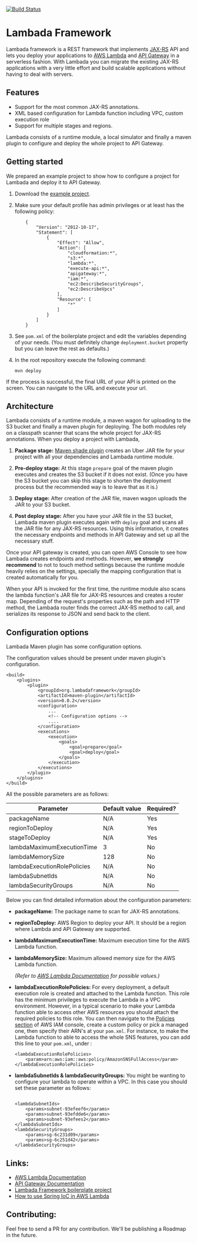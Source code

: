 [![Build Status](https://travis-ci.org/lambadaframework/lambadaframework.svg?branch=master)](https://travis-ci.org/lambadaframework/lambadaframework)

# Lambada Framework

Lambada framework is a REST framework that implements [JAX-RS](https://jax-rs-spec.java.net/)  API and lets you deploy your applications to [AWS Lambda](https://aws.amazon.com/lambda/) and [API Gateway](https://aws.amazon.com/api-gateway/) in a serverless fashion. With Lambada you can migrate the existing JAX-RS applications with a very little effort and build scalable applications without having to deal with servers.

## Features

* Support for the most common JAX-RS annotations.
* XML based configuration for Lambda function including VPC, custom execution role
* Support for multiple stages and regions.

Lambada consists of a runtime module, a local simulator and finally a maven plugin to configure and deploy the whole project to API Gateway.

## Getting started

We prepared an example project to show how to configure a project for Lambada and deploy it to API Gateway. 

1. Download the [example project](https://github.com/cagataygurturk/lambadaframework-boilerplate).
2. Make sure your default profile has admin privileges or at least has the following policy:

    ```
        {
            "Version": "2012-10-17",
            "Statement": [
                {
                    "Effect": "Allow",
                    "Action": [
                        "cloudformation:*",
                        "s3:*",
                        "lambda:*",
                        "execute-api:*",
                        "apigateway:*",
                        "iam:*",
                        "ec2:DescribeSecurityGroups",
                        "ec2:DescribeVpcs"
                    ],
                    "Resource": [
                        "*"
                    ]
                }
            ]
        }
    ```
3. See `pom.xml` of the boilerplate project and edit the variables depending of your needs. (You must definitely change `deployment.bucket` property but you can leave the rest as defaults.)
4. In the root repository execute the following command:

    `mvn deploy`

If the process is successful, the final URL of your API is printed on the screen. You can navigate to the URL and execute your url.

## Architecture

Lambada consists of a runtime module, a maven wagon for uploading to the S3 bucket and finally a maven plugin for deploying. The both modules rely on a classpath scanner that scans the whole project for JAX-RS annotations. When you deploy a project with Lambada,

1. **Package stage:** [Maven shade plugin](https://maven.apache.org/plugins/maven-shade-plugin/) creates an Uber JAR file for your project with all your dependencies and Lambada runtime module. 

2. **Pre-deploy stage:** At this stage `prepare` goal of the maven plugin executes and creates the S3 bucket if it does not exist. (Once you have the S3 bucket you can skip this stage to shorten the deployment process but the recommended way is to leave that as it is.)

3. **Deploy stage:** After creation of the JAR file, maven wagon uploads the JAR to your S3 bucket.

4. **Post deploy stage:** After you have your JAR file in the S3 bucket, Lambada maven plugin executes again with `deploy` goal and scans all the JAR file for any JAX-RS resources. Using this information, it creates the necessary endpoints and methods in API Gateway and set up all the necessary stuff.

Once your API gateway is created, you can open AWS Console to see how Lambada creates endpoints and methods. However, **we strongly recommend** to not to touch method settings because the runtime module heavily relies on the settings, specially the mapping configuration that is created automatically for you.

When your API is invoked for the first time, the runtime module also scans the lambda function's JAR file for JAX-RS resources and creates a router map. Depending of the request's properties such as the path and HTTP method, the Lambada router finds the correct JAX-RS method to call, and serializes its response to JSON and send back to the client.

## Configuration options

Lambada Maven plugin has some configuration options.

The configuration values should be present under maven plugin's configuration.

```
<build>
    <plugins>
        <plugin>
            <groupId>org.lambadaframework</groupId>
            <artifactId>maven-plugin</artifactId>
            <version>0.0.2</version>
            <configuration>
	            ...
				<!-- Configuration options -->
				....
			</configuration>
            <executions>
                <execution>
                    <goals>
                        <goal>prepare</goal>
                        <goal>deploy</goal>
                    </goals>
                </execution>
            </executions>
        </plugin>
    </plugins>
</build>
```

All the possible parameters are as follows:

| Parameter                     | Default value | Required? |
|-------------------------------|---------------|-----------|
| packageName                   | N/A           | Yes       |
| regionToDeploy                | N/A           | Yes       |
| stageToDeploy                 | N/A           | Yes       |
| lambdaMaximumExecutionTime    | 3             | No        |
| lambdaMemorySize              | 128           | No        |
| lambdaExecutionRolePolicies   | N/A           | No        |
| lambdaSubnetIds               | N/A           | No        |
| lambdaSecurityGroups          | N/A           | No        |

Below you can find detailed information about the configuration parameters:

- **packageName:** The package name to scan for JAX-RS annotations.

- **regionToDeploy:** AWS Region to deploy your API. It should be a region where Lambda and API Gateway are supported.

- **lambdaMaximumExecutionTime:** Maximum execution time for the AWS Lambda function.

- **lambdaMemorySize:** Maximum allowed memory size for the AWS Lambda function.

    *(Refer to [AWS Lambda Documentation](http://docs.aws.amazon.com/lambda/latest/dg/welcome.html) for possible values.)*

- **lambdaExecutionRolePolicies:** For every deployment, a default execution role is created and attached to the Lambda function. This role has the minimum privileges to execute the Lambda in a VPC environment. However, in a typical scenario to make your Lambda function able to access other AWS resources you should attach the required policies to this role. You can then navigate to the [Policies section](https://console.aws.amazon.com/iam/home#policies) of AWS IAM console, create a custom policy or pick a managed one, then specify their ARN's at your `pom.xml`. For instance, to make the Lambda function to able to access the whole SNS features, you can add this line to your `pom.xml`, under :

    ```
    <lambdaExecutionRolePolicies>
        <param>arn:aws:iam::aws:policy/AmazonSNSFullAccess</param>
    </lambdaExecutionRolePolicies>
    
    ```
    
- **lambdaSubnetIds & lambdaSecurityGroups:** You might be wanting to configure your lambda to operate within a VPC. In this case you should set these parameter as follows:

    ```
    
    <lambdaSubnetIds>
        <params>subnet-93efeef6</params>
        <params>subnet-93efdde6</params>
        <params>subnet-93efees2</params>
    </lambdaSubnetIds>
    <lambdaSecurityGroups>
        <params>sg-6c231d09</params>
        <params>sg-6c251d42</params>
    </lambdaSecurityGroups>
    ```

## Links:

 - [AWS Lambda Documentation](http://docs.aws.amazon.com/lambda/latest/dg/welcome.html)
 - [API Gateway Documentation](http://docs.aws.amazon.com/apigateway/latest/developerguide/welcome.html)
 - [Lambada Framework boilerplate project](https://github.com/lambadaframework/lambadaframework-boilerplate)
 - [How to use Spring IoC in AWS Lambda](https://github.com/cagataygurturk/aws-lambda-java-boilerplate)

## Contributing:

Feel free to send a PR for any contribution. We'll be publishing a Roadmap in the future.